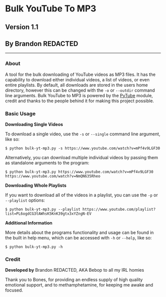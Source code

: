 # Bulk YouTube To MP3
## Version 1.1 
## By Brandon REDACTED
---
### About
A tool for the bulk downloading of YouTube videos as MP3 files. It has the capability to download either individual videos, a list of videos, or even entire playlists. By default, all downloads are stored in the users home directory, however this can be changed with the `-o` or `--outdir` command line arguments. Bulk YouTube to MP3 is powered by the [PyTube](https://pytube.io/en/latest/index.html) module, credit and thanks to the people behind it for making this project possible.

### Basic Usage
**Downloading Single Videos**

To download a single video, use the `-s` or `--single` command line argument, like so:

`$ python bulk-yt-mp3.py -s https://www.youtube.com/watch?v=mPf4v9LGF30`

Alternatively, you can download multiple individual videos by passing them as standalone arguments to the program:

`$ python bulk-yt-mp3.py https://www.youtube.com/watch?v=mPf4v9LGF30 https://www.youtube.com/watch?v=NmQN635Rheo`

**Downloading Whole Playlists**

If you want to download all of the videos in a playlist, you can use the `-p` or `--playlist` options:

`$ python bulk-yt-mp3.py --playlist https://www.youtube.com/playlist?list=PL6ogdCG3tAWhsK5KnK39gtx3xYZngN-EV`

**Additional Information**

More details about the programs functionality and usage can be found in the built in help menu, which can be accessed with `-h` or `--help`, like so:

`$ python bulk-yt-mp3.py -h`

### Credit
**Developed by** Brandon REDACTED, AKA Bebop to all my IRL homies

Thank you to Bones, for providing an endless supply of high quality emotional support, and to methamphetamine, for keeping me awake and focused. 
